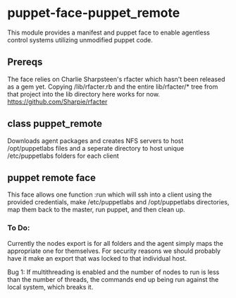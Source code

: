 # puppet-face-puppet_remote

This module provides a manifest and puppet face to enable agentless control systems utilizing unmodified puppet code.

## Prereqs

The face relies on Charlie Sharpsteen's rfacter which hasn't been released as a gem yet. Copying /lib/rfacter.rb and the entire lib/rfacter/* tree from that project into the lib directory here works for now.
https://github.com/Sharpie/rfacter

## class puppet_remote

Downloads agent packages and creates NFS servers to host /opt/puppetlabs files
and a seperate directory to host unique /etc/puppetlabs folders for each client

## puppet remote face

This face allows one function :run which will ssh into a client using the
provided credentials, make /etc/puppetlabs and /opt/puppetlabs directories, map
them back to the master, run puppet, and then clean up.

### To Do:

Currently the nodes export is for all folders and the agent simply maps the appropriate one for themselves. For security reasons we should probably have it make an export that was locked to that individual host.

Bug 1: If multithreading is enabled and the number of nodes to run is less than
the number of threads, the commands end up being run against the local system, 
which breaks it.
